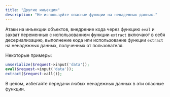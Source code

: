 ```yaml
---
title: "Другие инъекции"
description: "Не используйте опасные функции на ненадежных данных."
---
```


Атаки на инъекции объектов, внедрение кода через функцию `eval` и захват переменных с использованием функции `extract` включают в себя десериализацию, выполнение кода или использование функции `extract` на ненадежных данных, полученных от пользователя.

Некоторые примеры:

```php
unserialize($request->input('data'));
eval($request->input('data'));
extract($request->all());
```

В целом, избегайте передачи любых ненадежных данных в эти опасные функции.
